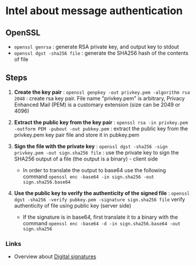 # Intel about message authentication

## OpenSSL

* ```openssl genrsa``` : generate RSA private key, and output key to stdout
* ```openssl dgst -sha256 file``` : generate the SHA256 hash of the contents of file

## Steps

1. **Create the key pair** : ```openssl genpkey -out privkey.pem -algorithm rsa 2048``` : create rsa key pair. File name "privkey.pem" is arbitrary, Privacy Enhanced Mail (PEM) is a customary extension (size can be 2049 or 4096)

2. **Extract the public key from the key pair** : ```openssl rsa -in privkey.pem -outform PEM -pubout -out pubkey.pem``` : extract the public key from the privkey.pem key pair file and store it in pubkey.pem

3. **Sign the file with the private key** : ```openssl dgst -sha256 -sign privkey.pem -out sign.sha256 file``` : use the private key to sign the SHA256 output of a file (the output is a binary) - client side
	- In order to translate the output to base64 use the following command ```openssl enc -base64 -in sign.sha256 -out sign.sha256.base64```

4. **Use the public key to verify the authenticity of the signed file** : ```openssl dgst -sha256 -verify pubkey.pem -signature sign.sha256 file``` verify authenticity of file using public key (server side)
	- If the signature is in base64, first translate it to a binary with the command ```openssl enc -base64 -d -in sign.sha256.base64 -out sign.sha256```

### Links
* Overview about [Digital signatures](https://opensource.com/article/19/6/cryptography-basics-openssl-part-2)
